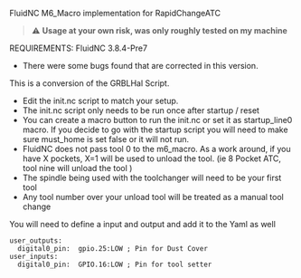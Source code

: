 FluidNC M6_Macro implementation for RapidChangeATC

> :warning: **Usage at your own risk, was only roughly tested on my machine**

REQUIREMENTS: FluidNC 3.8.4-Pre7
- There were some bugs found that are corrected in this version.

This is a conversion of the GRBLHal Script.  

- Edit the init.nc script to match your setup. 
- The init.nc script only needs to be run once after startup / reset
- You can create a macro button to run the init.nc or set it as startup_line0 macro. If you decide to go with the startup script you will need to make sure must_home is set false or it will not run.
- FluidNC does not pass tool 0 to the m6_macro.  As a work around, if you have X pockets, X=1 will be used to unload the tool. (ie 8 Pocket ATC, tool nine will unload the tool )
- The spindle being used with the toolchanger will need to be your first tool
- Any tool number over your unload tool will be treated as a manual tool change

You will need to define a input and output and add it to the Yaml as well
```
user_outputs:
  digital0_pin:  gpio.25:LOW ; Pin for Dust Cover
user_inputs:
  digital0_pin:  GPIO.16:LOW ; Pin for tool setter
```
